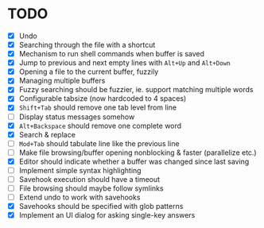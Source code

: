 # TODO

-   [x] Undo
-   [x] Searching through the file with a shortcut
-   [x] Mechanism to run shell commands when buffer is saved
-   [x] Jump to previous and next empty lines with `Alt+Up` and
    `Alt+Down`
-   [x] Opening a file to the current buffer, fuzzily
-   [x] Managing multiple buffers
-   [x] Fuzzy searching should be fuzzier, ie. support matching multiple
    words
-   [x] Configurable tabsize (now hardcoded to 4 spaces)
-   [x] `Shift+Tab` should remove one tab level from line
-   [ ] Display status messages somehow
-   [x] `Alt+Backspace` should remove one complete word
-   [x] Search & replace
-   [ ] `Mod+Tab` should tabulate line like the previous line
-   [ ] Make file browsing/buffer opening nonblocking & faster
    (parallelize etc.)
-   [x] Editor should indicate whether a buffer was changed since last
    saving
-   [ ] Implement simple syntax highlighting
-   [ ] Savehook execution should have a timeout
-   [ ] File browsing should maybe follow symlinks
-   [ ] Extend undo to work with savehooks
-   [x] Savehooks should be specified with glob patterns
-   [x] Implement an UI dialog for asking single-key answers
